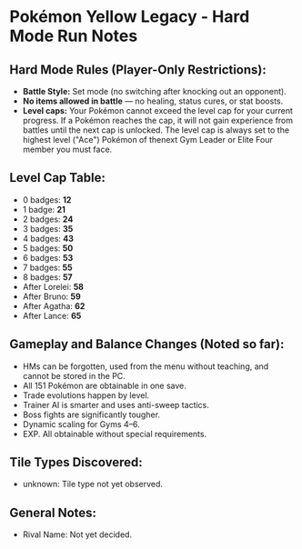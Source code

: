 # Pokémon Yellow Legacy - Hard Mode Run Notes

## Hard Mode Rules (Player-Only Restrictions):
*   **Battle Style:** Set mode (no switching after knocking out an opponent).
*   **No items allowed in battle** — no healing, status cures, or stat boosts.
*   **Level caps:** Your Pokémon cannot exceed the level cap for your current progress. If a Pokémon reaches the cap, it will not gain experience from battles until the next cap is unlocked. The level cap is always set to the highest level ("Ace") Pokémon of thenext Gym Leader or Elite Four member you must face.

## Level Cap Table:
*   0 badges: **12**
*   1 badge: **21**
*   2 badges: **24**
*   3 badges: **35**
*   4 badges: **43**
*   5 badges: **50**
*   6 badges: **53**
*   7 badges: **55**
*   8 badges: **57**
*   After Lorelei: **58**
*   After Bruno: **59**
*   After Agatha: **62**
*   After Lance: **65**

## Gameplay and Balance Changes (Noted so far):
*   HMs can be forgotten, used from the menu without teaching, and cannot be stored in the PC.
*   All 151 Pokémon are obtainable in one save.
*   Trade evolutions happen by level.
*   Trainer AI is smarter and uses anti-sweep tactics.
*   Boss fights are significantly tougher.
*   Dynamic scaling for Gyms 4–6.
*   EXP. All obtainable without special requirements.

## Tile Types Discovered:
*   unknown: Tile type not yet observed.

## General Notes:
*   Rival Name: Not yet decided.